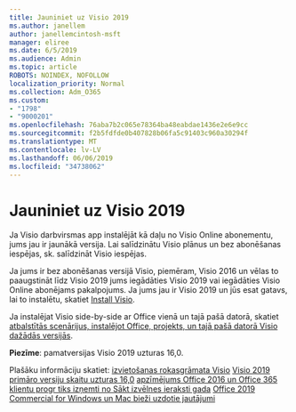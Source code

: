 ```yaml
---
title: Jauniniet uz Visio 2019
ms.author: janellem
author: janellemcintosh-msft
manager: eliree
ms.date: 6/5/2019
ms.audience: Admin
ms.topic: article
ROBOTS: NOINDEX, NOFOLLOW
localization_priority: Normal
ms.collection: Adm_O365
ms.custom:
- "1798"
- "9000201"
ms.openlocfilehash: 76aba7b2c065e78364ba48eabdae1436e2e6e9cc
ms.sourcegitcommit: f2b5fdfde0b407828b06fa5c91403c960a30294f
ms.translationtype: MT
ms.contentlocale: lv-LV
ms.lasthandoff: 06/06/2019
ms.locfileid: "34738062"
---
```

# <a name="upgrade-to-visio-2019"></a>Jauniniet uz Visio 2019

Ja Visio darbvirsmas app instalējāt kā daļu no Visio Online abonementu, jums jau ir jaunākā versija. Lai salīdzinātu Visio plānus un bez abonēšanas iespējas, sk. salīdzināt Visio iespējas.

Ja jums ir bez abonēšanas versijā Visio, piemēram, Visio 2016 un vēlas to paaugstināt līdz Visio 2019 jums iegādāties Visio 2019 vai iegādāties Visio Online abonējams pakalpojums. Ja jums jau ir Visio 2019 un jūs esat gatavs, lai to instalētu, skatiet [Install Visio](https://support.office.com/article/f98f21e3-aa02-4827-9167-ddab5b025710?wt.mc_id=OfficeAdm_ClientDIA_Alchemy1798). 

Ja instalējat Visio side-by-side ar Office vienā un tajā pašā datorā, skatiet [atbalstītās scenārijus, instalējot Office, projekts, un tajā pašā datorā Visio dažādās versijās](https://docs.microsoft.com/deployoffice/install-different-office-visio-and-project-versions-on-the-same-computer).

**Piezīme**: pamatversijas Visio 2019 uzturas 16,0.

Plašāku informāciju skatiet: [izvietošanas rokasgrāmata Visio](https://docs.microsoft.com/deployoffice/deployment-guide-for-visio)
[Visio 2019 primāro versiju skaitu uzturas 16,0](https://docs.microsoft.com/en-gb/deployoffice/office2019/overview#whats-stayed-the-same-in-office-2019)
[apzīmējums Office 2016 un Office 365 klientu progr tiks izņemti no Sākt izvēlnes ieraksti gada](https://support.office.com/article/8fe5e052-76d2-49de-af30-2e84ed3da907?wt.mc_id=OfficeAdm_ClientDIA_Alchemy1798) 
 [Office 2019 Commercial for Windows un Mac bieži uzdotie jautājumi](https://support.microsoft.com/help/4133312) 

